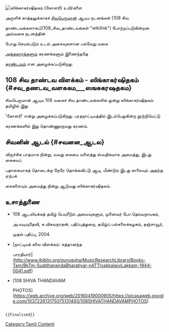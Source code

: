 ![ஸிங்காகர்ஷிதகம் (கோளரி)](ஸிங்காகர்ஷிதகம்.jpg "ஸிங்காகர்ஷிதகம் (கோளரி)") உயிர்களை
அருளிக் காத்தலுக்காகச் [சிவபெருமான்](சிவன் "wikilink") ஆடிய நடனங்கள் [108 சிவ
தாண்டவங்களாகப்](108_சிவ_தாண்டவங்கள் "wikilink") போற்றப்படுகின்றன. அவ்வகை நடனத்தின்
போது செயல்படும் உடல் அசைவுகளான பல்வேறு வகை
[அங்ககாரங்களும்](32_அங்கஹாரங்கள் "wikilink") கரணங்களும் இணைந்ததே
[தாண்டவம்](தாண்டவம்,_லாஸ்யம் "wikilink") என அழைக்கப்படுகிறது.

## 108 சிவ தாண்டவ விளக்கம் - ஸிங்காகர்ஷிதகம் {#சவ_தணடவ_வளககம___ஸஙககரஷதகம}

சிவபெருமான் ஆடிய 108 வகைச் சிவ தாண்டவங்களில் ஒன்று ஸிங்காகர்ஷிதகம். தமிழில் இது
\'கோளரி\' என்று அழைக்கப்படுகிறது. பரதநாட்டியத்தில் இடம்பெறுகின்ற நூற்றியெட்டு
கரணங்களில் இது தொண்ணூறாவது கரணம்.

## சிவனின் ஆடல் {#சவனன_ஆடல}

விருச்சிக பாதமாக நின்று, வலது கையை வளைத்து ஸ்வதிகமாக அமைத்து, இடது கையைப்
பதாகையாகத் தொடைக்கு நேரே தொங்கவிட்டு ஆடி, மீண்டும் இடது காலையும் அதற்கு ஏற்பக்
கைகளையும் அமைத்து நின்று ஆடுவது ஸிங்காகர்ஷிதகம்.

## உசாத்துணை

-   108 ஆடலியக்கத் தமிழ் பெயரீடும் அமைவுகளும், முனைவர் போ.தெய்வநாயகம்,
    அ.வடிவுதேவி, சு.விசுவநாதன், பதிப்புத்துறை, தமிழ்ப் பல்கலைக்கழகம், தஞ்சாவூர்,
    முதல் பதிப்பு, 2004.
-   [நாட்டியக் கலை விளக்கம்: சுத்தானந்த
    பாரதியார்](http://www.ibiblio.org/guruguha/MusicResearchLibrary/Books-Tam/BkTm-SuddhanandaBharatiyar-nATTIyakkalaiviLakkam-1944-0041.pdf)
-   [108 SHIVA THANDAVAM
    PHOTOS](https://web.archive.org/web/20160419000905/https://picasaweb.google.com/103722613175075131493/108SHIVATHANDAVAMPHOTOS)

```{=mediawiki}
{{Finalised}}
```
[Category:Tamil Content](Category:Tamil_Content "wikilink")
